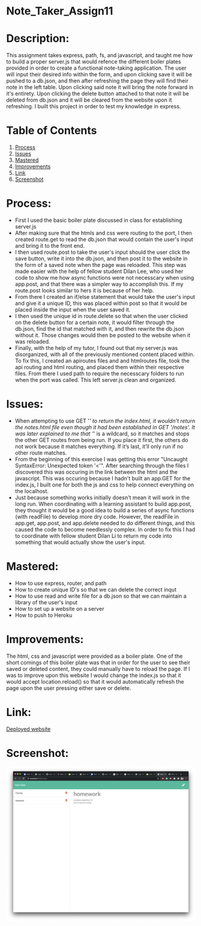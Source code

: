 # Note_Taker_Assign11

# Description:
This assignment takes express, path, fs, and javascript, and taught me how to build a proper server.js that would refence the different boiler plates provided in order to create a functional note-taking application. 
The user will input their desired info within the form, and upon clicking save it will be pushed to a db.json, and then after refreshing the page they will find their note in the left table. Upon clicking said note it will bring the note forward in it's entirety. Upon clicking the delete button attached to that note it will be deleted from db.json and it will be cleared from the website upon it refreshing.
I built this project in order to test my knowledge in express.  

# Table of Contents
1. [Process](#Process)
2. [Issues](#Issues)
3. [Mastered](#Mastered)
4. [Improvements ](#Improvements)
4. [Link](#Link)
4. [Screenshot](#Screenshot)

# Process: 
* First I used the basic boiler plate discussed in class for establishing server.js
* After making sure that the htmls and css were routing to the port, I then created route.get to read the db.json that would contain the user's input and bring it to the front end. 
* I then used route.post to take the user's input should the user click the save button, write it into the db.json, and then post it to the website in the form of a saved note when the page was reloaded. This step was made easier with the help of fellow student Dilan Lee, who used her code to show me how async functions were not necesscary when using app.post, and that there was a simpler way to accomplish this. If my route.post looks similar to hers it is because of her help.  
* From there I created an if/else statement that would take the user's input and give it a unique ID, this was placed within post so that it would be placed inside the input when the user saved it.
* I then used the unique id in route.delete so that when the user clicked on the delete button for a certain note, it would filter through the db.json, find the id that matched with it, and then rewrite the db.json without it. Those changes would then be posted to the website when it was reloaded.
* Finally, with the help of my tutor, I found out that my server.js was disorganized, with all of the previously mentioned content placed within. To fix this, I created an apiroutes files and and htmlroutes file, took the api routing and html routing, and placed them within their respective files. From there I used path to require the necesscary folders to run when the port was called. This left server.js clean and organized. 


# Issues:
* When attempting to use GET '*' to return the index.html, it wouldn't return the notes.html file even though it had been established in GET '/notes'. It was later explained to me that '*' is a wildcard, so it matches and stops the other GET routes from being run. If you place it first, the others do not work because it matches everything. If it’s last, it’ll only run if no other route matches.
* From the beginning of this exercise I was getting this error "Uncaught SyntaxError: Unexpected token '<'". After searching through the files I discovered this was occuring in the link between the html and the javascript. This was occuring because I hadn't built an app.GET for the index.js, I built one for both the js and css to help connect everything on the localhost.
* Just because something works initially doesn't mean it will work in the long run. When coordinating with a learning assistant to build app.post, they thought it would be a good idea to build a series of async functions (with readFile) to develop more dry code. However, the readFile in app.get, app.post, and app.delete needed to do different things, and this caused the code to become needlessly complex. In order to fix this I had to coordinate with fellow student Dilan Li to return my code into something that would actually show the user's input. 

# Mastered:
* How to use express, router, and path
* How to create unique ID's so that we can delete the correct inqut
* How to use read and write file for a db.json so that we can maintain a library of the user's input
* How to set up a website on a server
* How to push to Heroku

# Improvements:
The html, css and javascript were provided as a boiler plate. One of the short comings of this boiler plate was that in order for the user to see their saved or deleted content, they could manually have to reload the page. If I was to improve upon this website I would change the index.js so that it would accept location.reload() so that it would automatically refresh the page upon the user pressing either save or delete. 

# Link:
[Deployed website](https://uounotetakerassign11.herokuapp.com/notes)

# Screenshot: 
![Screenshot of the webpage](./screenshot/interface.png)